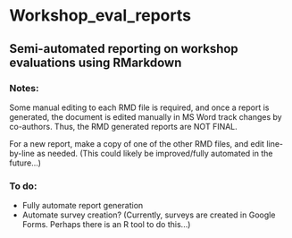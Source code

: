 # Workshop_eval_reports
## Semi-automated reporting on workshop evaluations using RMarkdown
 
### Notes:
 
 Some manual editing to each RMD file is required, and once a report is generated, the document is edited manually in MS Word track changes by co-authors. Thus, the RMD generated reports are NOT FINAL.  
 
 For a new report, make a copy of one of the other RMD files, and edit line-by-line as needed. (This could likely be improved/fully automated in the future...)
 
### To do:

- Fully automate report generation
- Automate survey creation? (Currently, surveys are created in Google Forms. Perhaps there is an R tool to do this...)